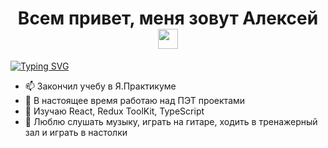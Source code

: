 <h1 align="center">Всем привет, меня зовут Алексей
<img src="https://github.com/blackcater/blackcater/raw/main/images/Hi.gif" height="32"/></h1>
<a href="https://git.io/typing-svg"><img src="https://readme-typing-svg.herokuapp.com?font=Fira+Code&pause=1000&color=000000&width=435&lines=%D0%A3%D1%87%D1%83%D1%81%D1%8C+%D0%BD%D0%B0+%D0%B2%D0%B5%D0%B1-%D1%80%D0%B0%D0%B7%D1%80%D0%B0%D0%B1%D0%BE%D1%82%D1%87%D0%B8%D0%BA%D0%B0" alt="Typing SVG" /></a>

- 📫 Закончил учебу в Я.Практикуме
- 🔭 В настоящее время работаю над ПЭТ проектами
- 🌱 Изучаю React, Redux ToolKit, TypeScript
- 🤘 Люблю слушать музыку, играть на гитаре, ходить в тренажерный зал и играть в настолки 
